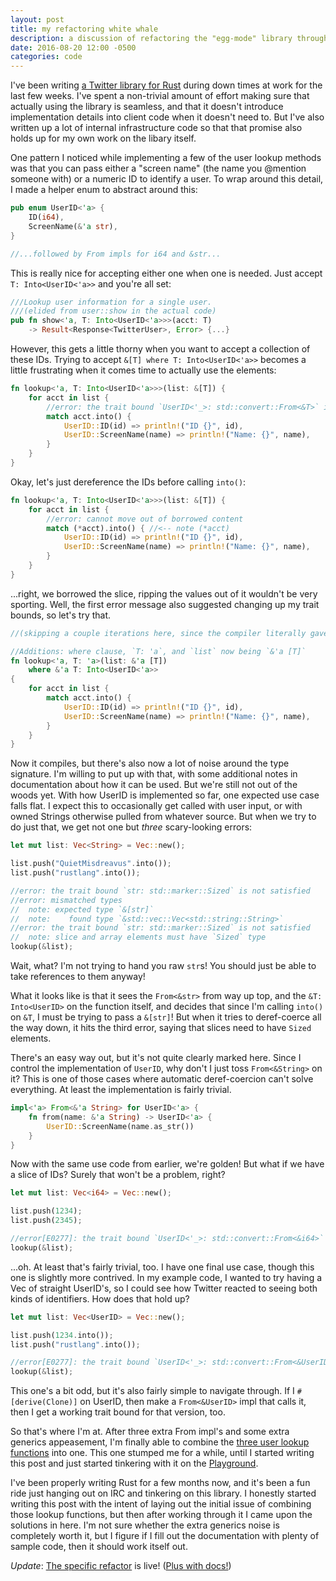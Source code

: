 ```yaml
---
layout: post
title: my refactoring white whale
description: a discussion of refactoring the "egg-mode" library through a series of compiler errors
date: 2016-08-20 12:00 -0500
categories: code
---
```


I've been writing [a Twitter library for Rust][egg-mode]
during down times at work for the last few weeks.
I've spent a non-trivial amount of effort making sure that actually using the library is seamless,
and that it doesn't introduce implementation details into client code when it doesn't need to.
But I've also written up a lot of internal infrastructure code
so that that promise also holds up for my own work on the libary itself.

[egg-mode]: https://github.com/QuietMisdreavus/twitter-rs

One pattern I noticed while implementing a few of the user lookup methods
was that you can pass either a "screen name"
(the name you @mention someone with)
or a numeric ID to identify a user.
To wrap around this detail,
I made a helper enum to abstract around this:

```rust
pub enum UserID<'a> {
    ID(i64),
    ScreenName(&'a str),
}

//...followed by From impls for i64 and &str...
```

This is really nice for accepting either one when one is needed.
Just accept `T: Into<UserID<'a>>` and you're all set:

```rust
///Lookup user information for a single user.
///(elided from user::show in the actual code)
pub fn show<'a, T: Into<UserID<'a>>>(acct: T)
    -> Result<Response<TwitterUser>, Error> {...}
```

However, this gets a little thorny when you want to accept a collection of these IDs.
Trying to accept `&[T] where T: Into<UserID<'a>>` becomes a little frustrating
when it comes time to actually use the elements:

```rust
fn lookup<'a, T: Into<UserID<'a>>>(list: &[T]) {
    for acct in list {
        //error: the trait bound `UserID<'_>: std::convert::From<&T>` is not satisfied
        match acct.into() {
            UserID::ID(id) => println!("ID {}", id),
            UserID::ScreenName(name) => println!("Name: {}", name),
        }
    }
}
```

Okay, let's just dereference the IDs before calling `into()`:

```rust
fn lookup<'a, T: Into<UserID<'a>>>(list: &[T]) {
    for acct in list {
        //error: cannot move out of borrowed content
        match (*acct).into() { //<-- note (*acct)
            UserID::ID(id) => println!("ID {}", id),
            UserID::ScreenName(name) => println!("Name: {}", name),
        }
    }
}
```

...right, we borrowed the slice, ripping the values out of it wouldn't be very sporting.
Well, the first error message also suggested changing up my trait bounds,
so let's try that.

```rust
//(skipping a couple iterations here, since the compiler literally gave the answers)

//Additions: where clause, `T: 'a`, and `list` now being `&'a [T]`
fn lookup<'a, T: 'a>(list: &'a [T])
    where &'a T: Into<UserID<'a>>
{
    for acct in list {
        match acct.into() {
            UserID::ID(id) => println!("ID {}", id),
            UserID::ScreenName(name) => println!("Name: {}", name),
        }
    }
}
```

Now it compiles, but there's also now a lot of noise around the type signature.
I'm willing to put up with that,
with some additional notes in documentation about how it can be used.
But we're still not out of the woods yet.
With how UserID is implemented so far,
one expected use case falls flat.
I expect this to occasionally get called with user input,
or with owned Strings otherwise pulled from whatever source.
But when we try to do just that,
we get not one but *three* scary-looking errors:

```rust
let mut list: Vec<String> = Vec::new();

list.push("QuietMisdreavus".into());
list.push("rustlang".into());

//error: the trait bound `str: std::marker::Sized` is not satisfied
//error: mismatched types
//  note: expected type `&[str]`
//  note:    found type `&std::vec::Vec<std::string::String>`
//error: the trait bound `str: std::marker::Sized` is not satisfied
//  note: slice and array elements must have `Sized` type
lookup(&list);
```

Wait, what?
I'm not trying to hand you raw `str`s!
You should just be able to take references to them anyway!

What it looks like is that it sees the `From<&str>` from way up top,
and the `&T: Into<UserID>` on the function itself,
and decides that since I'm calling `into()` on `&T`,
I must be trying to pass a `&[str]`!
But when it tries to deref-coerce all the way down,
it hits the third error,
saying that slices need to have `Sized` elements.

There's an easy way out,
but it's not quite clearly marked here.
Since I control the implementation of `UserID`,
why don't I just toss `From<&String>` on it?
This is one of those cases where automatic deref-coercion can't solve everything.
At least the implementation is fairly trivial.

```rust
impl<'a> From<&'a String> for UserID<'a> {
    fn from(name: &'a String) -> UserID<'a> {
        UserID::ScreenName(name.as_str())
    }
}
```

Now with the same use code from earlier, we're golden!
But what if we have a slice of IDs?
Surely that won't be a problem, right?

```rust
let mut list: Vec<i64> = Vec::new();

list.push(1234);
list.push(2345);

//error[E0277]: the trait bound `UserID<'_>: std::convert::From<&i64>` is not satisfied
lookup(&list);
```

...oh.
At least that's fairly trivial, too.
I have one final use case, though this one is slightly more contrived.
In my example code, I wanted to try having a Vec of straight UserID's,
so I could see how Twitter reacted to seeing both kinds of identifiers.
How does that hold up?

```rust
let mut list: Vec<UserID> = Vec::new();

list.push(1234.into());
list.push("rustlang".into());

//error[E0277]: the trait bound `UserID<'_>: std::convert::From<&UserID<'_>>` is not satisfied
lookup(&list);
```

This one's a bit odd, but it's also fairly simple to navigate through.
If I `#[derive(Clone)]` on UserID,
then make a `From<&UserID>` impl that calls it,
then I get a working trait bound for that version, too.

So that's where I'm at.
After three extra From impl's and some extra generics appeasement,
I'm finally able to combine the [three user lookup functions][lookup] into one.
This one stumped me for a while,
until I started writing this post and just started tinkering with it on the [Playground][].

[lookup]: https://github.com/QuietMisdreavus/twitter-rs/blob/da0a320ea41e9a223cf644fbd49a72e9ddaf8a20/src/user/mod.rs#L66-L118
[Playground]: https://play.rust-lang.org/?gist=e862159f3dbaf2fa295a28c1dcfb4868&version=stable&backtrace=0

I've been properly writing Rust for a few months now,
and it's been a fun ride just hanging out on IRC and tinkering on this library.
I honestly started writing this post with the intent of laying out the initial issue of combining those lookup functions,
but then after working through it I came upon the solutions in here.
I'm not sure whether the extra generics noise is completely worth it,
but I figure if I fill out the documentation with plenty of sample code,
then it should work itself out.

*Update*: [The specific refactor][refactor] is live! ([Plus with docs!][docs])

[refactor]: https://github.com/QuietMisdreavus/twitter-rs/commit/98b70429fac382b8f40921e7178261b6f8f1fff1
[docs]: https://github.com/QuietMisdreavus/twitter-rs/commit/c757221a22cf1e8cd5f75ba71b5ca91b98a07d61
